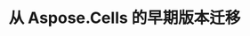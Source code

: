 ﻿---
title: 从 Aspose.Cells 的早期版本迁移
type: docs
weight: 80
url: /zh/net/migrating-from-earlier-versions-of-aspose-cells/
---
